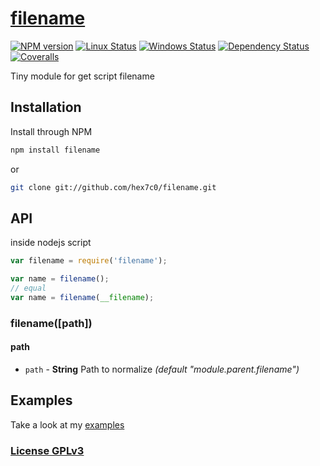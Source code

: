 # [filename](https://github.com/hex7c0/filename)

[![NPM version](https://img.shields.io/npm/v/filename.svg)](https://www.npmjs.com/package/filename)
[![Linux Status](https://img.shields.io/travis/hex7c0/filename.svg?label=linux-osx)](https://travis-ci.org/hex7c0/filename)
[![Windows Status](https://img.shields.io/appveyor/ci/hex7c0/filename.svg?label=windows)](https://ci.appveyor.com/project/hex7c0/filename)
[![Dependency Status](https://img.shields.io/david/hex7c0/filename.svg)](https://david-dm.org/hex7c0/filename)
[![Coveralls](https://img.shields.io/coveralls/hex7c0/filename.svg)](https://coveralls.io/r/hex7c0/filename)

Tiny module for get script filename

## Installation

Install through NPM

```bash
npm install filename
```
or
```bash
git clone git://github.com/hex7c0/filename.git
```

## API

inside nodejs script
```js
var filename = require('filename');

var name = filename();
// equal
var name = filename(__filename);
```

### filename([path])

#### path

 - `path` - **String** Path to normalize *(default "module.parent.filename")*

## Examples

Take a look at my [examples](examples)

### [License GPLv3](LICENSE)
